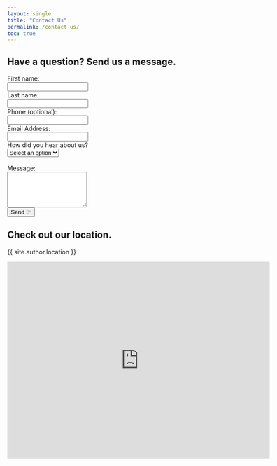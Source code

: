 ```yaml
---
layout: single
title: "Contact Us"
permalink: /contact-us/
toc: true
---
```


## Have a question? Send us a message.
<form name="gform" id="gform" enctype="text/plain" action="https://docs.google.com/forms/d/e/1FAIpQLScaDOzVj6DLXGysKfxlc3spCXieUP9FBPrBST-z4dfTWup0ZQ/formResponse?" target="hidden_iframe" onsubmit="submitted=true; return checkHoneypot();">
    <label for="entry.1954101685">First name:</label><br>
    <input type="text" name="entry.1954101685" id="entry.1954101685" required><br>
    <label for="entry.64547066">Last name:</label><br>
    <input type="text" name="entry.64547066" id="entry.64547066" required><br>
    <label for="entry.1260215090">Phone (optional):</label><br>
    <input type="text" name="entry.1260215090" id="entry.1260215090"><br>
    <label for="entry.79862662">Email Address:</label><br>
    <input type="text" name="entry.79862662" id="entry.79862662" required><br>
    <label for="entry.2021247061">How did you hear about us?</label><br>
    <select name="entry.2021247061" id="entry.2021247061" required>
        <option value="" disabled selected>Select an option</option>
        <option value="Internet Search">Internet Search</option>
        <option value="Facebook">Facebook</option>
        <option value="Instagram">Instagram</option>
        <option value="Friend/Family">Friend/Family</option>
        <option value="Other">Other</option>
    </select><br><br>
    <label for="entry.1776753278">Message:</label><br>
    <textarea name="entry.1776753278" id="entry.1776753278" rows="5" required></textarea><br>
    <!-- Honeypot field -->
    <input type="text" name="whatissevenplusfive" id="whatissevenplusfive" style="display:none;">
    <input class="btn btn--success" type="submit" value="Send ☞">
</form>

<div id="form-overlay" style="display:none;">
  <p>Submitted! We'll get back to you as soon as possible.</p>
</div>

<iframe name="hidden_iframe" id="hidden_iframe" style="display:none;" onload="if(submitted) { showOverlay(); }"></iframe>

<script>
  var submitted = false;

  function showOverlay() {
    document.getElementById('gform').style.display = 'none';
    document.getElementById('form-overlay').style.display = 'block';
  }

  function checkHoneypot() {
    var honeypot = document.getElementById('honeypot').value;
    if (honeypot) {
      // Bot submission detected
      return false;
    }
    submitted = true;
    return true;
  }
</script>

## Check out our location.
<p>{{ site.author.location }}</p>
<iframe
  src="https://www.google.com/maps/embed?pb=!1m18!1m12!1m3!1d868.8909519477683!2d-98.60527689752978!3d29.412313732774418!2m3!1f0!2f0!3f0!3m2!1i1024!2i768!4f13.1!3m3!1m2!1s0x865c5b8f4eef8061%3A0xc919ce0911a612c0!2sDarner%20-%20Parks%20and%20Recreation%20Headquarters!5e0!3m2!1sen!2sus!4v1721418768047!5m2!1sen!2sus"
  width="600"
  height="450"
  style="border:0"
  allowfullscreen=""
  loading="lazy"
></iframe>
